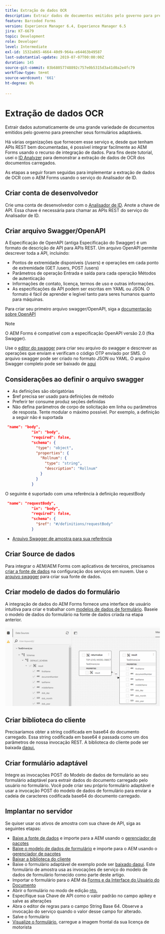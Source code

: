 ```yaml
---
title: Extração de dados OCR
description: Extrair dados de documentos emitidos pelo governo para preencher formulários.
feature: Barcoded Forms
version: Experience Manager 6.4, Experience Manager 6.5
jira: KT-6679
topic: Development
role: Developer
level: Intermediate
exl-id: 1532a865-4664-40d9-964a-e64463b49587
last-substantial-update: 2019-07-07T00:00:00Z
duration: 145
source-git-commit: 03b68057748892c757e0b5315d3a41d0a2e4fc79
workflow-type: tm+mt
source-wordcount: '661'
ht-degree: 0%

---
```


# Extração de dados OCR

Extrair dados automaticamente de uma grande variedade de documentos emitidos pelo governo para preencher seus formulários adaptáveis.

Há várias organizações que fornecem esse serviço e, desde que tenham APIs REST bem documentadas, é possível integrar facilmente ao AEM Forms usando o recurso de integração de dados. Para fins deste tutorial, usei o [ID Analyzer](https://www.idanalyzer.com/) para demonstrar a extração de dados de OCR dos documentos carregados.

As etapas a seguir foram seguidas para implementar a extração de dados de OCR com o AEM Forms usando o serviço do Analisador de ID.

## Criar conta de desenvolvedor

Crie uma conta de desenvolvedor com o [Analisador de ID](https://portal.idanalyzer.com/signin.html). Anote a chave de API. Essa chave é necessária para chamar as APIs REST do serviço do Analisador de ID.

## Criar arquivo Swagger/OpenAPI

A Especificação de OpenAPI (antiga Especificação do Swagger) é um formato de descrição de API para APIs REST. Um arquivo OpenAPI permite descrever toda a API, incluindo:

* Pontos de extremidade disponíveis (/users) e operações em cada ponto de extremidade (GET /users, POST /users)
* Parâmetros de operação Entrada e saída para cada operação
Métodos de autenticação
* Informações de contato, licença, termos de uso e outras informações.
* As especificações da API podem ser escritas em YAML ou JSON. O formato é fácil de aprender e legível tanto para seres humanos quanto para máquinas.

Para criar seu primeiro arquivo swagger/OpenAPI, siga a [documentação sobre OpenAPI](https://swagger.io/docs/specification/2-0/basic-structure/)

>[!NOTE]
> O AEM Forms é compatível com a especificação OpenAPI versão 2.0 (fka Swagger).

Use o [editor do swagger](https://editor.swagger.io/) para criar seu arquivo do swagger e descrever as operações que enviam e verificam o código OTP enviado por SMS. O arquivo swagger pode ser criado no formato JSON ou YAML. O arquivo Swagger completo pode ser baixado de [aqui](assets/drivers-license-swagger.zip)

## Considerações ao definir o arquivo swagger

* As definições são obrigatórias
* $ref precisa ser usado para definições de método
* Preferir ter consume produz seções definidas
* Não defina parâmetros de corpo de solicitação em linha ou parâmetros de resposta. Tente modular o máximo possível. Por exemplo, a definição a seguir não é suportada

```json
 "name": "body",
            "in": "body",
            "required": false,
            "schema": {
              "type": "object",
              "properties": {
                "Rollnum": {
                  "type": "string",
                  "description": "Rollnum"
                }
              }
            }
```

O seguinte é suportado com uma referência à definição requestBody

```json
 "name": "requestBody",
            "in": "body",
            "required": false,
            "schema": {
              "$ref": "#/definitions/requestBody"
            }
```

* [Arquivo Swagger de amostra para sua referência](assets/sample-swagger.json)

## Criar Source de dados

Para integrar o AEM/AEM Forms com aplicativos de terceiros, precisamos [criar a fonte de dados](https://experienceleague.adobe.com/docs/experience-manager-learn/forms/ic-web-channel-tutorial/parttwo.html?lang=pt-BR) na configuração dos serviços em nuvem. Use o [arquivo swagger](assets/drivers-license-swagger.zip) para criar sua fonte de dados.

## Criar modelo de dados do formulário

A integração de dados do AEM Forms fornece uma interface de usuário intuitiva para criar e trabalhar com [modelos de dados de formulário](https://experienceleague.adobe.com/docs/experience-manager-65/forms/form-data-model/create-form-data-models.html?lang=pt-BR). Baseie o modelo de dados do formulário na fonte de dados criada na etapa anterior.

![fdm](assets/test-dl-fdm.PNG)

## Criar biblioteca do cliente

Precisaríamos obter a string codificada em base64 do documento carregado. Essa string codificada em base64 é passada como um dos parâmetros de nossa invocação REST.
A biblioteca do cliente pode ser baixada [daqui.](assets/drivers-license-client-lib.zip)

## Criar formulário adaptável

Integre as invocações POST do Modelo de dados de formulário ao seu formulário adaptável para extrair dados do documento carregado pelo usuário no formulário. Você pode criar seu próprio formulário adaptável e usar a invocação POST do modelo de dados de formulário para enviar a cadeia de caracteres codificada base64 do documento carregado.

## Implantar no servidor

Se quiser usar os ativos de amostra com sua chave de API, siga as seguintes etapas:

* [Baixe a fonte de dados](assets/drivers-license-source.zip) e importe para a AEM usando o [gerenciador de pacotes](http://localhost:4502/crx/packmgr/index.jsp)
* [Baixe o modelo de dados de formulário](assets/drivers-license-fdm.zip) e importe para o AEM usando o [gerenciador de pacotes](http://localhost:4502/crx/packmgr/index.jsp)
* [Baixar a biblioteca do cliente](assets/drivers-license-client-lib.zip)
* Baixe o formulário adaptável de exemplo pode ser [baixado daqui](assets/adaptive-form-dl.zip). Este formulário de amostra usa as invocações de serviço do modelo de dados de formulário fornecido como parte deste artigo.
* Importar o formulário para o AEM da [Forms e da Interface do Usuário do Documento](http://localhost:4502/aem/forms.html/content/dam/formsanddocuments)
* Abrir o formulário no modo de edição [nto.](http://localhost:4502/editor.html/content/forms/af/driverslicenseandpassport.html)
* Especifique sua Chave de API como o valor padrão no campo apikey e salve as alterações
* Abra o editor de regras para o campo String Base 64. Observe a invocação do serviço quando o valor desse campo for alterado.
* Salve o formulário
* [Visualize o formulário](http://localhost:4502/content/dam/formsanddocuments/driverslicenseandpassport/jcr:content?wcmmode=disabled), carregue a imagem frontal da sua licença de motorista
